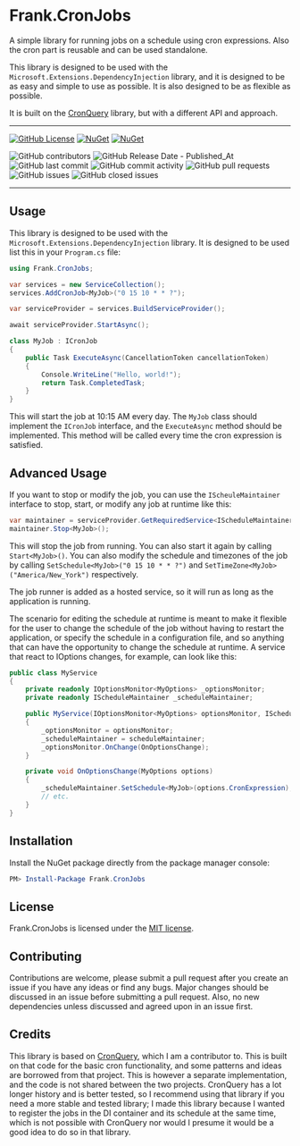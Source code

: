 # Frank.CronJobs

A simple library for running jobs on a schedule using cron expressions. Also the cron part is reusable and can be used 
standalone.

This library is designed to be used with the `Microsoft.Extensions.DependencyInjection` library, and it is designed to be as 
easy and simple to use as possible. It is also designed to be as flexible as possible.

It is built on the [CronQuery](www.nuget.org/packages/CronQuery) library, but with a different API and approach.

___
[![GitHub License](https://img.shields.io/github/license/frankhaugen/Frank.CronJobs)](LICENSE)
[![NuGet](https://img.shields.io/nuget/v/Frank.CronJobs.svg)](https://www.nuget.org/packages/Frank.CronJobs)
[![NuGet](https://img.shields.io/nuget/dt/Frank.CronJobs.svg)](https://www.nuget.org/packages/Frank.CronJobs)

![GitHub contributors](https://img.shields.io/github/contributors/frankhaugen/Frank.CronJobs)
![GitHub Release Date - Published_At](https://img.shields.io/github/release-date/frankhaugen/Frank.CronJobs)
![GitHub last commit](https://img.shields.io/github/last-commit/frankhaugen/Frank.CronJobs)
![GitHub commit activity](https://img.shields.io/github/commit-activity/m/frankhaugen/Frank.CronJobs)
![GitHub pull requests](https://img.shields.io/github/issues-pr/frankhaugen/Frank.CronJobs)
![GitHub issues](https://img.shields.io/github/issues/frankhaugen/Frank.CronJobs)
![GitHub closed issues](https://img.shields.io/github/issues-closed/frankhaugen/Frank.CronJobs)
___

## Usage

This library is designed to be used with the `Microsoft.Extensions.DependencyInjection` library. It is designed to be used 
list this in your `Program.cs` file:

```c#
using Frank.CronJobs;

var services = new ServiceCollection();
services.AddCronJob<MyJob>("0 15 10 * * ?");

var serviceProvider = services.BuildServiceProvider();

await serviceProvider.StartAsync();

class MyJob : ICronJob
{
    public Task ExecuteAsync(CancellationToken cancellationToken)
    {
        Console.WriteLine("Hello, world!");
        return Task.CompletedTask;
    }
}
```

This will start the job at 10:15 AM every day. The `MyJob` class should implement the `ICronJob` interface, and the
`ExecuteAsync` method should be implemented. This method will be called every time the cron expression is satisfied.

## Advanced Usage

If you want to stop or modify the job, you can use the `IScheuleMaintainer` interface to stop, start, or modify any job at 
runtime like this:

```c#
var maintainer = serviceProvider.GetRequiredService<IScheduleMaintainer>();
maintainer.Stop<MyJob>();
```

This will stop the job from running. You can also start it again by calling `Start<MyJob>()`. You can also modify the 
schedule and timezones of the job by calling `SetSchedule<MyJob>("0 15 10 * * ?")` and `SetTimeZone<MyJob>
("America/New_York")` respectively.

The job runner is added as a hosted service, so it will run as long as the application is running.

The scenario for editing the schedule at runtime is meant to make it flexible for the user to change the schedule of the
job without having to restart the application, or specify the schedule in a configuration file, and so anything that can 
have the opportunity to change the schedule at runtime. A service that react to IOptions changes, for example, can 
look like this:

```c#
public class MyService
{
    private readonly IOptionsMonitor<MyOptions> _optionsMonitor;
    private readonly IScheduleMaintainer _scheduleMaintainer;

    public MyService(IOptionsMonitor<MyOptions> optionsMonitor, IScheduleMaintainer scheduleMaintainer)
    {
        _optionsMonitor = optionsMonitor;
        _scheduleMaintainer = scheduleMaintainer;
        _optionsMonitor.OnChange(OnOptionsChange);
    }

    private void OnOptionsChange(MyOptions options)
    {
        _scheduleMaintainer.SetSchedule<MyJob>(options.CronExpression);
        // etc.
    }
}
```

## Installation

Install the NuGet package directly from the package manager console:

```powershell
PM> Install-Package Frank.CronJobs
```

## License

Frank.CronJobs is licensed under the [MIT license](LICENSE).

## Contributing

Contributions are welcome, please submit a pull request after you create an issue if you have any ideas or find any 
bugs. Major changes should be discussed in an issue before submitting a pull request. Also, no new dependencies unless 
discussed and agreed upon in an issue first.

## Credits

This library is based on [CronQuery](https://github.com/marxjmoura/cronquery), which I am a contributor to. This is built on 
that code for the basic cron functionality, and some patterns and ideas are borrowed from that project. This is however a 
separate implementation, and the code is not shared between the two projects. CronQuery has a lot longer history and is 
better tested, so I recommend using that library if you need a more stable and tested library; I made this library because I 
wanted to register the jobs in the DI container and its schedule at the same time, which is not possible with CronQuery nor 
would I presume it would be a good idea to do so in that library. 
